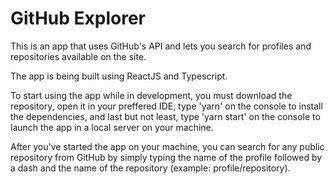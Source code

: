 # GitHub Explorer
This is an app that uses GitHub's API and lets you search for profiles and repositories available on the site.

The app is being built using ReactJS and Typescript.

To start using the app while in development, you must download the repository, open it in your preffered IDE, 
type 'yarn' on the console to install the dependencies, and last but not least, type 'yarn start' on the console to launch the app in a local server on your machine.

After you've started the app on your machine, you can search for any public repository from GitHub by simply typing the name of the profile followed by a dash and the name of the repository (example: profile/repository). 
